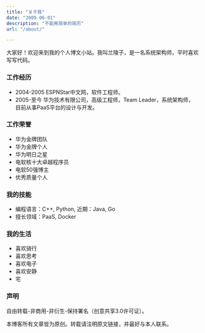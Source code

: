 ```yaml
---
title: "关于我"
date: "2009-06-01"
description: "不能再简单的简历"
url: "/about/"

---
```


大家好！欢迎来到我的个人博文小站。我叫兰陵子，是一名系统架构师，平时喜欢写写代码。

### 工作经历

 * 2004-2005 ESPNStar中文网，软件工程师。
 * 2005-至今 华为技术有限公司，高级工程师，Team Leader，系统架构师，目前从事PaaS平台的设计与开发。

### 工作荣誉

 * 华为金牌团队
 * 华为金牌个人
 * 华为明日之星
 * 电软核十大卓越程序员
 * 电软50强博主
 * 优秀质量个人

### 我的技能

 * 编程语言：C++, Python, 近期：Java, Go
 * 擅长领域：PaaS, Docker

### 我的生活

 * 喜欢骑行
 * 喜欢思考
 * 喜欢电子
 * 喜欢安静
 * 宅

### 声明

自由转载-非商用-非衍生-保持署名（创意共享3.0许可证）。

本博客所有文章皆为原创。转载请注明原文链接，并最好与本人联系。
